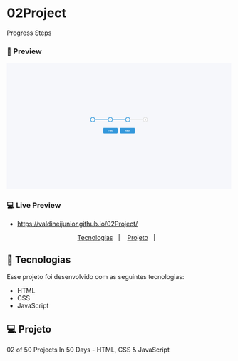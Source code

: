 # 02Project
Progress Steps
### 📱 Preview

<p align="center">
  <img alt="01Project" src="https://github.com/ValdineiJunior/02Project/blob/main/screenshot.png">
</p>

### 💻 Live Preview

- https://valdineijunior.github.io/02Project/

<p align="center">
  <a href="#-tecnologias">Tecnologias</a>&nbsp;&nbsp;&nbsp;|&nbsp;&nbsp;&nbsp;
  <a href="#-projeto">Projeto</a>&nbsp;&nbsp;&nbsp;|&nbsp;&nbsp;&nbsp;
</p>

## 🚀 Tecnologias

Esse projeto foi desenvolvido com as seguintes tecnologias:

- HTML
- CSS
- JavaScript


## 💻 Projeto

02 of 50 Projects In 50 Days - HTML, CSS & JavaScript
